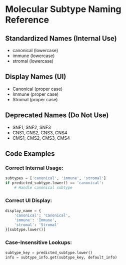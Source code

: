 # Molecular Subtype Naming Reference

## Standardized Names (Internal Use)
- canonical (lowercase)
- immune (lowercase)
- stromal (lowercase)

## Display Names (UI)
- Canonical (proper case)
- Immune (proper case)  
- Stromal (proper case)

## Deprecated Names (Do Not Use)
- SNF1, SNF2, SNF3
- CNS1, CNS2, CNS3, CNS4
- CMS1, CMS2, CMS3, CMS4

## Code Examples

### Correct Internal Usage:
```python
subtypes = ['canonical', 'immune', 'stromal']
if predicted_subtype.lower() == 'canonical':
    # Handle canonical subtype
```

### Correct UI Display:
```python
display_name = {
    'canonical': 'Canonical',
    'immune': 'Immune', 
    'stromal': 'Stromal'
}[subtype.lower()]
```

### Case-Insensitive Lookups:
```python
subtype_key = predicted_subtype.lower()
info = subtype_info.get(subtype_key, default_info)
```
